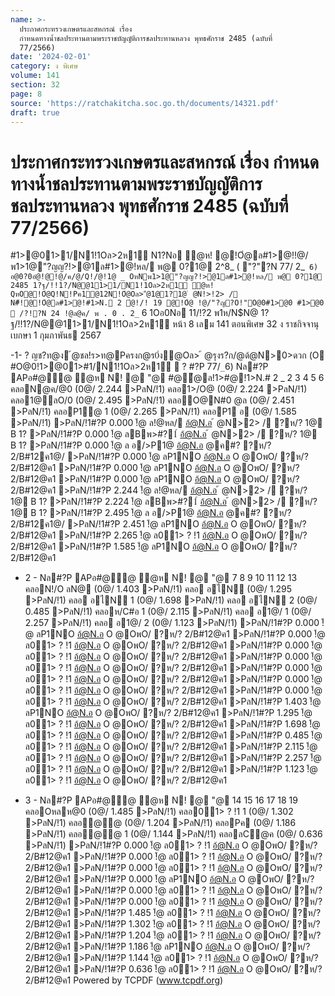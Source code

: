 ```yaml
---
name: >-
  ประกาศกระทรวงเกษตรและสหกรณ์ เรื่อง
  กำหนดทางน้ำชลประทานตามพระราชบัญญัติการชลประทานหลวง พุทธศักราช 2485 (ฉบับที่
  77/2566)
date: '2024-02-01'
category: ง พิเศษ
volume: 141
section: 32
page: 8
source: 'https://ratchakitcha.soc.go.th/documents/14321.pdf'
draft: true
---
```


# ประกาศกระทรวงเกษตรและสหกรณ์ เรื่อง กำหนดทางน้ำชลประทานตามพระราชบัญญัติการชลประทานหลวง พุทธศักราช 2485 (ฉบับที่ 77/2566)

#1>@01>1/N1!1Oล>2ห1์ N1?Nอ ํ@ห! @!Oํ@ล#1>@!!@/พ1>1@"?ญญ?!>@1ล#1>@!หล/ พ@ 0?1@ 2^8_ ( "?"?N 77/ 2_` 6) อ@0?0อํ@!@!@/ค/@/Q!/@!1@ _ OหNพ1>1@"?ญญ?!>@1ล#1>@!หล/ พ@ 0?1@ 2485 1?ฐ/!!1?/N@@11>1/N1!1Oล>2ห1์ ํ@ห! QหO@!Oํ@Q!N!Pค1@12N!Oํ@Oล>"ํ@1@1?1@ ํ @N!>!2> / N#็!@!Oํ@ล#1>@!#1>N. 2 ํ@!/! 19 @!Oํ@ !@/"?ญ?O!"O@0#1>@0 #1>@0  /?!?N 24 !@ล@ค/ พ . 0 . 2_` 6 1Oอ0Nอ 11/!?2 พ1ห/N$N@ 1?ฐ/!!1?/N@@11>1/N1!1Oล>2ห1์ หน้า 8 เลม 141 ตอนพิเศษ 32 ง ราชกิจจานุเบกษา 1 กุมภาพันธ 2567

-1- ? ญช?ท@ง ้@ชล!ร>ท@Pครงก@ร0่ง้@Oล> ้ @รุงร?ก/@ด้@N>0>ดวก (O #O@0!1>@01>#1/N1!1Oล>2ห1์  ? #?P 77/`_`6) Nล#?P APอ#@้@ ้@ห N! @ "@ #@้@ล!1>#@!1>N.# 2 _ 2 3 4 5 6 คลอN@ค/@0 (0@/ 2.244 >PลN/!1) คลอ1>/O@ (0@/ 2.224 >PลN/!1) คลอ1@ลO/0 (0@/ 2.495 >PลN/!1) คลอO@N#0 @ล (0@/ 2.451 >PลN/!1) คลอP1@ 1 (0@/ 2.265 >PลN/!1) คลอP1 อ (0@/ 1.585 >PลN/!1) >PลN/!1#?P 0.000 !้@ ล!@หล/ อ้@N.อ ้ @N>2> / ?ห/? 1@ B 1? >PลN/!1#?P 0.000 !้@ ลBพ>#?1์ อ้@N.อ ้ @N>2> / ?ห/? 1@ B 1? >PลN/!1#?P 0.000 !้@ ล อ/>P1@ อ้@N.อ @ค#? ?ห/? 2/B#12ค1@/ >PลN/!1#?P 0.000 !้@ ลP1NO อ้@N.อ O @OพO/ ?ห/? 2/B#12@ค1 >PลN/!1#?P 0.000 !้@ ลP1NO อ้@N.อ O @OพO/ ?ห/? 2/B#12@ค1 >PลN/!1#?P 0.000 !้@ ลP1NO อ้@N.อ O @OพO/ ?ห/? 2/B#12@ค1 >PลN/!1#?P 2.244 !้@ ล!@หล/ อ้@N.อ ้ @N>2> / ?ห/? 1@ B 1? >PลN/!1#?P 2.224 !้@ ลBพ>#?1์ อ้@N.อ ้ @N>2> / ?ห/? 1@ B 1? >PลN/!1#?P 2.495 !้@ ล อ/>P1@ อ้@N.อ @ค#? ?ห/? 2/B#12ค1@/ >PลN/!1#?P 2.451 !้@ ลP1NO อ้@N.อ O @OพO/ ?ห/? 2/B#12@ค1 >PลN/!1#?P 2.265 !้@ ล01> ? !1 อ้@N.อ O @OพO/ ?ห/? 2/B#12@ค1 >PลN/!1#?P 1.585 !้@ ลP1NO อ้@N.อ O @OพO/ ?ห/? 2/B#12@ค1

- 2 - Nล#?P APอ#@้@ ้@ห N! @ "@ 7 8 9 10 11 12 13 คลอN!/O ลN@ (0@/ 1.403 >PลN/!1) คลอ อไN (0@/ 1.295 >PลN/!1) คลอ อไN 1 (0@/ 1.698 >PลN/!1) คลอ อไN 2 (0@/ 0.485 >PลN/!1) คลอห/C#อ 1 (0@/ 2.115 >PลN/!1) คลอ อ1@/ 1 (0@/ 2.257 >PลN/!1) คลอ อ1@/ 2 (0@/ 1.123 >PลN/!1) >PลN/!1#?P 0.000 !้@ ลP1NO อ้@N.อ O @OพO/ ?ห/? 2/B#12@ค1 >PลN/!1#?P 0.000 !้@ ล01> ? !1 อ้@N.อ O @OพO/ ?ห/? 2/B#12@ค1 >PลN/!1#?P 0.000 !้@ ล01> ? !1 อ้@N.อ O @OพO/ ?ห/? 2/B#12@ค1 >PลN/!1#?P 0.000 !้@ ล01> ? !1 อ้@N.อ O @OพO/ ?ห/? 2/B#12@ค1 >PลN/!1#?P 0.000 !้@ ล01> ? !1 อ้@N.อ O @OพO/ ?ห/? 2/B#12@ค1 >PลN/!1#?P 0.000 !้@ ล01> ? !1 อ้@N.อ O @OพO/ ?ห/? 2/B#12@ค1 >PลN/!1#?P 0.000 !้@ ล01> ? !1 อ้@N.อ O @OพO/ ?ห/? 2/B#12@ค1 >PลN/!1#?P 1.403 !้@ ลP1NO อ้@N.อ O @OพO/ ?ห/? 2/B#12@ค1 >PลN/!1#?P 1.295 !้@ ล01> ? !1 อ้@N.อ O @OพO/ ?ห/? 2/B#12@ค1 >PลN/!1#?P 1.698 !้@ ล01> ? !1 อ้@N.อ O @OพO/ ?ห/? 2/B#12@ค1 >PลN/!1#?P 0.485 !้@ ล01> ? !1 อ้@N.อ O @OพO/ ?ห/? 2/B#12@ค1 >PลN/!1#?P 2.115 !้@ ล01> ? !1 อ้@N.อ O @OพO/ ?ห/? 2/B#12@ค1 >PลN/!1#?P 2.257 !้@ ล01> ? !1 อ้@N.อ O @OพO/ ?ห/? 2/B#12@ค1 >PลN/!1#?P 1.123 !้@ ล01> ? !1 อ้@N.อ O @OพO/ ?ห/? 2/B#12@ค1

- 3 - Nล#?P APอ#@้@ ้@ห N! @ "@ 14 15 16 17 18 19 คลอOหลห@0 (0@/ 1.485 >PลN/!1) คลอ01> ? !1 1 (0@/ 1.302 >PลN/!1) คลอ@้@ (0@/ 1.204 >PลN/!1) คลอPค (0@/ 1.186 >PลN/!1) คลอ@้@ 1 (0@/ 1.144 >PลN/!1) คลอลC@ค (0@/ 0.636 >PลN/!1) >PลN/!1#?P 0.000 !้@ ล01> ? !1 อ้@N.อ O @OพO/ ?ห/? 2/B#12@ค1 >PลN/!1#?P 0.000 !้@ ล01> ? !1 อ้@N.อ O @OพO/ ?ห/? 2/B#12@ค1 >PลN/!1#?P 0.000 !้@ ล01> ? !1 อ้@N.อ O @OพO/ ?ห/? 2/B#12@ค1 >PลN/!1#?P 0.000 !้@ ลP1NO อ้@N.อ O @OพO/ ?ห/? 2/B#12@ค1 >PลN/!1#?P 0.000 !้@ ล01> ? !1 อ้@N.อ O @OพO/ ?ห/? 2/B#12@ค1 >PลN/!1#?P 0.000 !้@ ล01> ? !1 อ้@N.อ O @OพO/ ?ห/? 2/B#12@ค1 >PลN/!1#?P 1.485 !้@ ล01> ? !1 อ้@N.อ O @OพO/ ?ห/? 2/B#12@ค1 >PลN/!1#?P 1.302 !้@ ล01> ? !1 อ้@N.อ O @OพO/ ?ห/? 2/B#12@ค1 >PลN/!1#?P 1.204 !้@ ล01> ? !1 อ้@N.อ O @OพO/ ?ห/? 2/B#12@ค1 >PลN/!1#?P 1.186 !้@ ลP1NO อ้@N.อ O @OพO/ ?ห/? 2/B#12@ค1 >PลN/!1#?P 1.144 !้@ ล01> ? !1 อ้@N.อ O @OพO/ ?ห/? 2/B#12@ค1 >PลN/!1#?P 0.636 !้@ ล01> ? !1 อ้@N.อ O @OพO/ ?ห/? 2/B#12@ค1 Powered by TCPDF (www.tcpdf.org)
